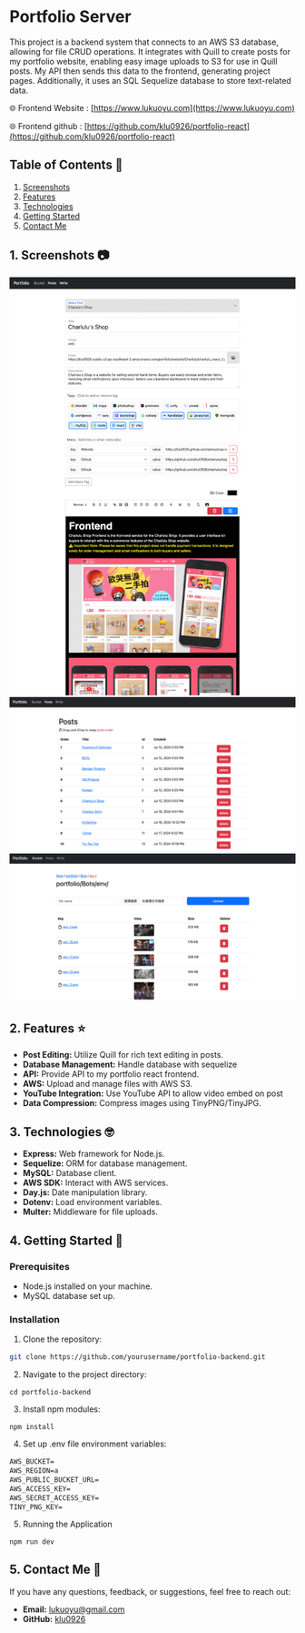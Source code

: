 # Portfolio Server

This project is a backend system that connects to an AWS S3 database, allowing for file CRUD operations. It integrates with Quill to create posts for my portfolio website, enabling easy image uploads to S3 for use in Quill posts. My API then sends this data to the frontend, generating project pages. Additionally, it uses an SQL Sequelize database to store text-related data.

🌐 Frontend Website : [https://www.lukuoyu.com](https://www.lukuoyu.com)

🌐 Frontend github : [https://github.com/klu0926/portfolio-react](https://github.com/klu0926/portfolio-react)

## Table of Contents 📖

1. [Screenshots](#1-screenshots-)
2. [Features](#2-features-%EF%B8%8F)
3. [Technologies](#3-technologies-)
4. [Getting Started](#4-getting-started-)
5. [Contact Me](#5-contact-me-)

## 1. Screenshots 📷

![editor](/public/images/screenshots/editor-full.png)
![posts](/public/images/screenshots/post-page.png)
![bucket](/public/images/screenshots/bucket.png)

## 2. Features ⭐️

- **Post Editing:** Utilize Quill for rich text editing in posts.
- **Database Management:** Handle database with sequelize
- **API:** Provide API to my portfolio react frontend.
- **AWS:** Upload and manage files with AWS S3.
- **YouTube Integration:** Use YouTube API to allow video embed on post
- **Data Compression:** Compress images using TinyPNG/TinyJPG.

## 3. Technologies 🤓

- **Express:** Web framework for Node.js.
- **Sequelize:** ORM for database management.
- **MySQL:** Database client.
- **AWS SDK:** Interact with AWS services.
- **Day.js:** Date manipulation library.
- **Dotenv:** Load environment variables.
- **Multer:** Middleware for file uploads.

## 4. Getting Started 🚀

### Prerequisites

- Node.js installed on your machine.
- MySQL database set up.

### Installation

1. Clone the repository:

```bash
git clone https://github.com/yourusername/portfolio-backend.git
```

2. Navigate to the project directory:

```
cd portfolio-backend
```

3. Install npm modules:

```
npm install
```

4. Set up .env file environment variables:

```
AWS_BUCKET=
AWS_REGION=a
AWS_PUBLIC_BUCKET_URL=
AWS_ACCESS_KEY=
AWS_SECRET_ACCESS_KEY=
TINY_PNG_KEY=
```

5. Running the Application

```
npm run dev
```

## 5. Contact Me 👋

If you have any questions, feedback, or suggestions, feel free to reach out:

- **Email:** [lukuoyu@gmail.com](mailto:your.email@example.com)
- **GitHub:** [klu0926](https://github.com/klu0926)
